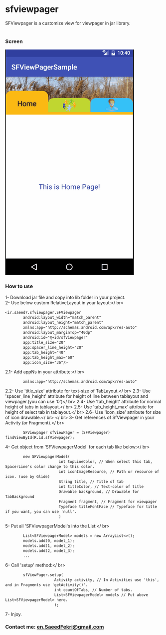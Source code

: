# sfviewpager
SFViewpager is a customize view for viewpager in jar library.<br />
<br />

### Screen
![alt text](https://raw.githubusercontent.com/Saeed-7/sfviewpager/master/screen/sfViewpager.gif)
<br />
### How to use
1- Download jar file and copy into lib folder in your project.<br />
2- Use below custom RelativeLayout in your layout:</ br>
```
<ir.saeed7.sfviewpager.SFViewpager
        android:layout_width="match_parent"
        android:layout_height="match_parent"
        xmlns:app="http://schemas.android.com/apk/res-auto"
        android:layout_marginTop="40dp"
        android:id="@+id/sfViewpager"
        app:title_size="20"
        app:spacer_line_height="20"
        app:tab_height="40"
        app:tab_height_max="60"
        app:icon_size="36"/>
```
2.1- Add appNs in your attribute:</ br>
```
        xmlns:app="http://schemas.android.com/apk/res-auto"
```
2.2- Use 'title_size' attribute for text-size of TabLayout.</ br>
2.3- Use 'spacer_line_height' attribute for height of line between tablayout and viewpager.(you can use '0')</ br>
2.4- Use 'tab_height' attribute for normal height of tabs in tablayout.</ br>
2.5- Use 'tab_height_max' attribute for height of select tab in tablayout.</ br>
2.6- Use 'icon_size' attribute for size of icon drawable.</ br>
</ br>
3- Get references of SfViewpager in your Activity (or Fragment).</ br>
```
        SFViewpager sfViewPager = (SFViewpager) findViewById(R.id.sfViewpager);
```
4- Get object from 'SFViewpagerModel' for each tab like below:</ br>
```
        new SFViewpagerModel(
                        int topLineColor, // When select this tab, SpacerLine's color change to this color.
                        int iconImageResource, // Path or resource of icon. (use by Glide)
                        String title, // Title of tab
                        int titleColor, // Text-color of title
                        Drawable background, // Drawable for TabBackground
                        Fragment fragment, // Fragment for viewpager
                        Typeface titleFontFace // Typeface for title if you want, you can use 'null'.
                        )
```
5- Put all 'SFViewpagerModel's into the List:</ br>
```
        List<SFViewpagerModel> models = new ArrayList<>();
        models.add(0, model_1);
        models.add(1, model_2);
        models.add(2, model_3);
        ...
```
6- Call 'setup' method:</ br>
```
        sfViewPager.setup(
                      Activity activity, // In Activities use 'this', and in Fragments use 'getActivity()'.
                      int countOfTabs, // Number of tabs.
                      List<SFViewpagerModel> models // Put above List<SFViewpagerModel> here.
                      );
```
7- Injoy.

### Contact me: en.SaeedFekri@gmail.com
